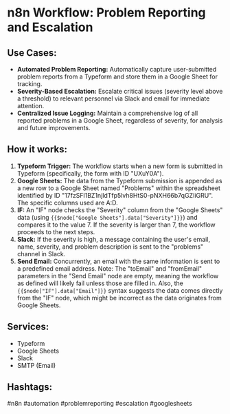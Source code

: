 # n8n Workflow: Problem Reporting and Escalation

## Use Cases:

- **Automated Problem Reporting:** Automatically capture user-submitted problem reports from a Typeform and store them in a Google Sheet for tracking.
- **Severity-Based Escalation:**  Escalate critical issues (severity level above a threshold) to relevant personnel via Slack and email for immediate attention.
- **Centralized Issue Logging:** Maintain a comprehensive log of all reported problems in a Google Sheet, regardless of severity, for analysis and future improvements.

## How it works:

1.  **Typeform Trigger:** The workflow starts when a new form is submitted in Typeform (specifically, the form with ID "UXuY0A").
2.  **Google Sheets:** The data from the Typeform submission is appended as a new row to a Google Sheet named "Problems" within the spreadsheet identified by ID "17fzSFl1BZ1njldTfp5lvh8HtS0-pNXH66b7qGZIiGRU".  The specific columns used are A:D.
3.  **IF:** An "IF" node checks the "Severity" column from the "Google Sheets" data (using `{{$node["Google Sheets"].data["Severity"]}}`) and compares it to the value 7. If the severity is larger than 7, the workflow proceeds to the next steps.
4.  **Slack:** If the severity is high, a message containing the user's email, name, severity, and problem description is sent to the "problems" channel in Slack.
5.  **Send Email:** Concurrently, an email with the same information is sent to a predefined email address. Note:  The "toEmail" and "fromEmail" parameters in the "Send Email" node are empty, meaning the workflow as defined will likely fail unless those are filled in.  Also, the `{{$node["IF"].data["Email"]}}` syntax suggests the data comes directly from the "IF" node, which might be incorrect as the data originates from Google Sheets.

## Services:

-   Typeform
-   Google Sheets
-   Slack
-   SMTP (Email)

## Hashtags:

#n8n #automation #problemreporting #escalation #googlesheets
